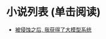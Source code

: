 # 小说列表 (单击阅读)

- [被侵蚀之后, 我获得了大模型系统](./%E8%A2%AB%E4%BE%B5%E8%9A%80%E4%B9%8B%E5%90%8E%2C%20%E6%88%91%E8%8E%B7%E5%BE%97%E4%BA%86%E5%A4%A7%E6%A8%A1%E5%9E%8B%E7%B3%BB%E7%BB%9F)
